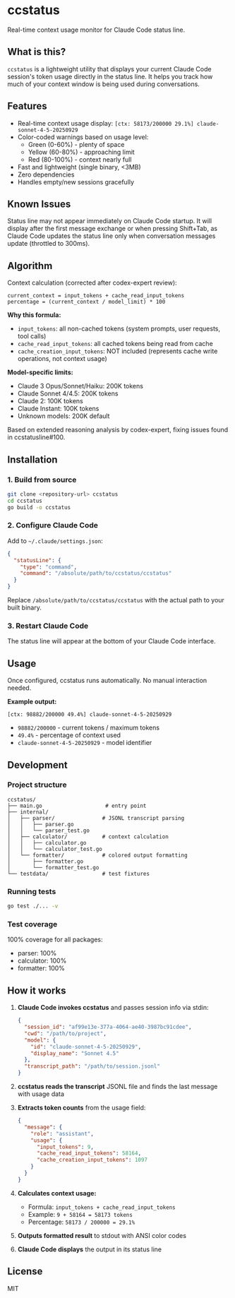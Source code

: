 # ccstatus

Real-time context usage monitor for Claude Code status line.

## What is this?

`ccstatus` is a lightweight utility that displays your current Claude Code session's token usage directly in the status line. It helps you track how much of your context window is being used during conversations.

## Features

- Real-time context usage display: `[ctx: 58173/200000 29.1%] claude-sonnet-4-5-20250929`
- Color-coded warnings based on usage level:
  - Green (0-60%) - plenty of space
  - Yellow (60-80%) - approaching limit
  - Red (80-100%) - context nearly full
- Fast and lightweight (single binary, <3MB)
- Zero dependencies
- Handles empty/new sessions gracefully

## Known Issues

Status line may not appear immediately on Claude Code startup. It will display after the first message exchange or when pressing Shift+Tab, as Claude Code updates the status line only when conversation messages update (throttled to 300ms).

## Algorithm

Context calculation (corrected after codex-expert review):
```
current_context = input_tokens + cache_read_input_tokens
percentage = (current_context / model_limit) * 100
```

**Why this formula:**
- `input_tokens`: all non-cached tokens (system prompts, user requests, tool calls)
- `cache_read_input_tokens`: all cached tokens being read from cache
- `cache_creation_input_tokens`: NOT included (represents cache write operations, not context usage)

**Model-specific limits:**
- Claude 3 Opus/Sonnet/Haiku: 200K tokens
- Claude Sonnet 4/4.5: 200K tokens
- Claude 2: 100K tokens
- Claude Instant: 100K tokens
- Unknown models: 200K default

Based on extended reasoning analysis by codex-expert, fixing issues found in ccstatusline#100.

## Installation

### 1. Build from source

```bash
git clone <repository-url> ccstatus
cd ccstatus
go build -o ccstatus
```

### 2. Configure Claude Code

Add to `~/.claude/settings.json`:

```json
{
  "statusLine": {
    "type": "command",
    "command": "/absolute/path/to/ccstatus/ccstatus"
  }
}
```

Replace `/absolute/path/to/ccstatus/ccstatus` with the actual path to your built binary.

### 3. Restart Claude Code

The status line will appear at the bottom of your Claude Code interface.

## Usage

Once configured, ccstatus runs automatically. No manual interaction needed.

**Example output:**
```
[ctx: 98882/200000 49.4%] claude-sonnet-4-5-20250929
```

- `98882/200000` - current tokens / maximum tokens
- `49.4%` - percentage of context used
- `claude-sonnet-4-5-20250929` - model identifier

## Development

### Project structure

```
ccstatus/
├── main.go                    # entry point
├── internal/
│   ├── parser/               # JSONL transcript parsing
│   │   ├── parser.go
│   │   └── parser_test.go
│   ├── calculator/           # context calculation
│   │   ├── calculator.go
│   │   └── calculator_test.go
│   └── formatter/            # colored output formatting
│       ├── formatter.go
│       └── formatter_test.go
└── testdata/                 # test fixtures
```

### Running tests

```bash
go test ./... -v
```

### Test coverage

100% coverage for all packages:
- parser: 100%
- calculator: 100%
- formatter: 100%

## How it works

1. **Claude Code invokes ccstatus** and passes session info via stdin:
   ```json
   {
     "session_id": "af99e13e-377a-4064-ae40-3987bc91cdee",
     "cwd": "/path/to/project",
     "model": {
       "id": "claude-sonnet-4-5-20250929",
       "display_name": "Sonnet 4.5"
     },
     "transcript_path": "/path/to/session.jsonl"
   }
   ```

2. **ccstatus reads the transcript** JSONL file and finds the last message with usage data

3. **Extracts token counts** from the usage field:
   ```json
   {
     "message": {
       "role": "assistant",
       "usage": {
         "input_tokens": 9,
         "cache_read_input_tokens": 58164,
         "cache_creation_input_tokens": 1097
       }
     }
   }
   ```

4. **Calculates context usage:**
   - Formula: `input_tokens + cache_read_input_tokens`
   - Example: `9 + 58164 = 58173 tokens`
   - Percentage: `58173 / 200000 = 29.1%`

5. **Outputs formatted result** to stdout with ANSI color codes

6. **Claude Code displays** the output in its status line

## License

MIT
